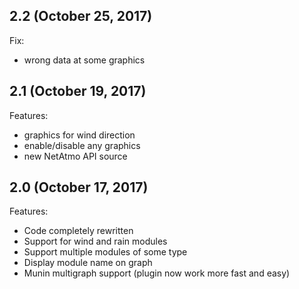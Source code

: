 ## 2.2 (October 25, 2017)

Fix:

  - wrong data at some graphics

## 2.1 (October 19, 2017)

Features:

  - graphics for wind direction
  - enable/disable any graphics
  - new NetAtmo API source


## 2.0 (October 17, 2017)

Features:

  - Code completely rewritten
  - Support for wind and rain modules
  - Support multiple modules of some type
  - Display module name on graph
  - Munin multigraph support (plugin now work more fast and easy)

